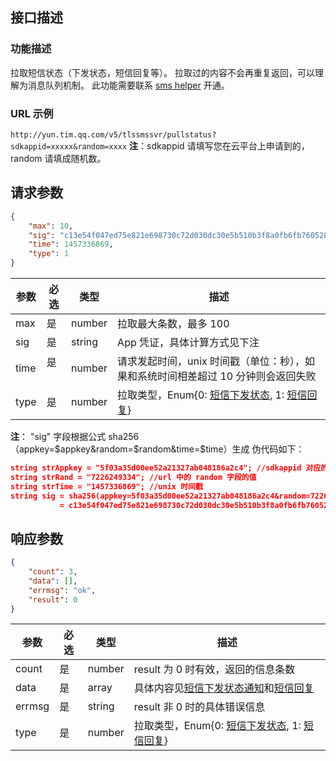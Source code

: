 ## 接口描述
### 功能描述
拉取短信状态（下发状态，短信回复等）。
拉取过的内容不会再重复返回，可以理解为消息队列机制。
此功能需要联系 [sms helper](/document/product/382/3773) 开通。

### URL 示例
`http://yun.tim.qq.com/v5/tlssmssvr/pullstatus?sdkappid=xxxxx&random=xxxx`
**注**：sdkappid 请填写您在云平台上申请到的，random 请填成随机数。

## 请求参数
```json
{
    "max": 10,
    "sig": "c13e54f047ed75e821e698730c72d030dc30e5b510b3f8a0fb6fb7605283d7df",
    "time": 1457336869,
    "type": 1
}
```
| 参数 | 必选 | 类型   | 描述                                                               |
|------|------|--------|--------------------------------------------------------------------|
| max  | 是   | number | 拉取最大条数，最多 100                                              |
| sig  | 是   | string | App 凭证，具体计算方式见下注                                        |
| time | 是   | number | 请求发起时间，unix 时间戳（单位：秒），如果和系统时间相差超过 10 分钟则会返回失败 |
| type | 是   | number | 拉取类型，Enum{0: [短信下发状态](/document/product/382/5807), 1: [短信回复](/document/product/382/5809)}                       |
**注**：
"sig" 字段根据公式 sha256（appkey=$appkey&random=$random&time=$time）生成
伪代码如下：
```json
string strAppkey = "5f03a35d00ee52a21327ab048186a2c4"; //sdkappid 对应的 appkey，需要业务方高度保密
string strRand = "7226249334"; //url 中的 random 字段的值
string strTime = "1457336869"; //unix 时间戳
string sig = sha256(appkey=5f03a35d00ee52a21327ab048186a2c4&random=7226249334&time=1457336869)
           = c13e54f047ed75e821e698730c72d030dc30e5b510b3f8a0fb6fb7605283d7df;
```

## 响应参数
```json
{
    "count": 3,
    "data": [],
    "errmsg": "ok",
    "result": 0
}
```
| 参数   | 必选 | 类型    | 描述                                         |
|--------|------|---------|----------------------------------------------|
| count  | 是   | number  | result 为 0 时有效，返回的信息条数              |
| data   | 是   | array   | 具体内容见[短信下发状态通知](/document/product/382/5807)和[短信回复](/document/product/382/5809)              |
| errmsg | 是   | string  | result 非 0 时的具体错误信息                    |
| type   | 是   | number | 拉取类型，Enum{0: [短信下发状态](/document/product/382/5807), 1: [短信回复](/document/product/382/5809)} |

